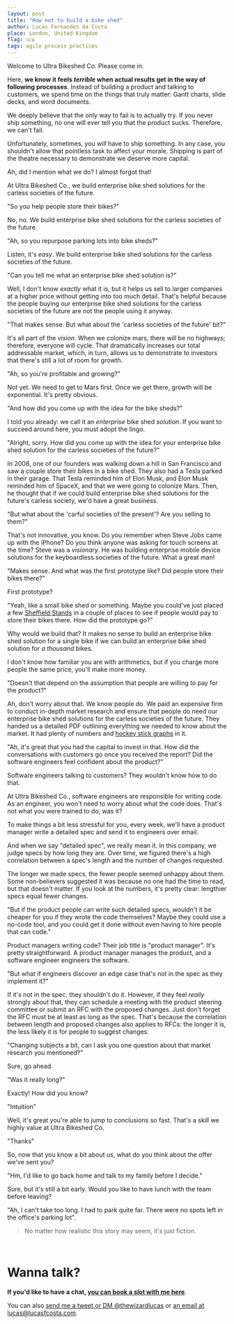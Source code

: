 ```yaml
---
layout: post
title: "How not to build a bike shed"
author: Lucas Fernandes da Costa
place: London, United Kingdom
flag: 🇬🇧
tags: agile process practices
---
```


Welcome to Ultra Bikeshed Co. Please come in.

Here, **we know it feels _terrible_ when actual results get in the way of following processes**. Instead of building a product and talking to customers, we spend time on the things that truly matter: Gantt charts, slide decks, and word documents.

We deeply believe that the only way to fail is to actually try. If you never ship something, no one will ever tell you that the product sucks. Therefore, we can't fail.

Unfortunately, sometimes, you _will_ have to ship something. In any case, you shouldn't allow that pointless task to affect your morale. Shipping is part of the theatre necessary to demonstrate we deserve more capital.

Ah, did I mention what we do? I almost forgot that!

At Ultra Bikeshed Co., we build enterprise bike shed solutions for the carless societies of the future.

"So you help people store their bikes?"

No, no. We build enterprise bike shed solutions for the carless societies of the future.

"Ah, so you repurpose parking lots into bike sheds?"

Listen, it's _easy_. We build enterprise bike shed solutions for the carless societies of the future.

"Can you tell me what an enterprise bike shed solution is?"

Well, I don't know _exactly_ what it is, but it helps us sell to larger companies at a higher price without getting into too much detail. That's helpful because the people buying our enterprise bike shed solutions for the carless societies of the future are not the people using it anyway.

"That makes sense. But what about the 'carless societies of the future' bit?"

It's all part of the _vision_. When we colonize mars, there will be no highways; therefore, everyone will cycle. That dramatically increases our total addressable market, which, in turn, allows us to demonstrate to investors that there's still a lot of room for growth.

"Ah, so you're profitable and growing?"

Not yet. We need to get to Mars first. Once we get there, growth will be exponential. It's pretty obvious.

"And how did you come up with the idea for the bike sheds?"

I told you already: we call it an _enterprise_ bike shed _solution_. If you want to succeed around here, you must adopt the lingo.

"Alright, sorry. How did you come up with the idea for your enterprise bike shed solution for the carless societies of the future?"

In 2008, one of our founders was walking down a hill in San Francisco and saw a couple store their bikes in a bike shed. They also had a Tesla parked in their garage. That Tesla reminded him of Elon Musk, and Elon Musk reminded him of SpaceX, and that we were going to colonize Mars. Then, he thought that if we could build enterprise bike shed solutions for the future's carless society, we'd have a great business.

"But what about the 'carful societies of the present'? Are you selling to them?"

That's not innovative, you know. Do you remember when Steve Jobs came up with the iPhone? Do you think anyone was asking for touch screens at the time? Steve was a _visionary_. He was building enterprise mobile device solutions for the keyboardless societies of the future. What a great man!

"Makes sense. And what was the first prototype like? Did people store their bikes there?"

First prototype?

"Yeah, like a small bike shed or something. Maybe you could've just placed a few [Sheffield Stands](https://twitter.com/BrixtonHatter/status/1493299809574342659) in a couple of places to see if people would pay to store their bikes there. How did the prototype go?"

Why would we build that? It makes no sense to build an enterprise bike shed solution for a single bike if we can build an enterprise bike shed solution for _a thousand_ bikes.

I don't know how familiar you are with arithmetics, but if you charge more people the same price, you'll make more money.

"Doesn't that depend on the assumption that people are willing to pay for the product?"

Ah, don't worry about that. We know people do. We paid an expensive firm to conduct in-depth market research and ensure that people do need our enterprise bike shed solutions for the carless societies of the future. They handed us a detailed PDF outlining everything we needed to know about the market. It had plenty of numbers and [hockey stick graphs](https://en.wikipedia.org/wiki/Hockey_stick_graph) in it.

"Ah, it's great that you had the capital to invest in that. How did the conversations with customers go once you received the report? Did the software engineers feel confident about the product?"

Software engineers talking to customers? They wouldn't know how to do that.

At Ultra Bikeshed Co., software engineers are responsible for writing code. As an engineer, you won't need to worry about what the code does. That's not what you were trained to do, was it?

To make things a bit less stressful for you, every week, we'll have a product manager write a detailed spec and send it to engineers over email.

And when we say "detailed spec", we really mean it. In this company, we judge specs by how long they are. Over time, we figured there's a high correlation between a spec's length and the number of changes requested.

The longer we made specs, the fewer people seemed unhappy about them. Some non-believers suggested it was because no one had the time to read, but that doesn't matter. If you look at the numbers, it's pretty clear: lengthier specs equal fewer changes.

"But if the product people can write such detailed specs, wouldn't it be cheaper for you if they wrote the code themselves? Maybe they could use a no-code tool, and you could get it done without even having to hire people that can code."

Product managers writing code? Their job title is "product manager". It's pretty straightforward. A product manager manages the product, and a software engineer engineers the software.

"But what if engineers discover an edge case that's not in the spec as they implement it?"

If it's not in the spec, they shouldn't do it. However, if they feel _really_ strongly about that, they can schedule a meeting with the product steering committee or submit an RFC with the proposed changes. Just don't forget the RFC must be at least as long as the spec. That's because the correlation between length and proposed changes also applies to RFCs: the longer it is, the less likely it is for people to suggest changes.

"Changing subjects a bit, can I ask you one question about that market research you mentioned?"

Sure, go ahead.

"Was it really long?"

Exactly! How did you know?

"Intuition"

Well, it's great you're able to jump to conclusions so fast. That's a skill we highly value at Ultra Bikeshed Co.

"Thanks"

So, now that you know a bit about us, what do you think about the offer we've sent you?

"Hm, I'd like to go back home and talk to my family before I decide."

Sure, but it's still a bit early. Would you like to have lunch with the team before leaving?

"Ah, I can't take too long. I had to park quite far. There were no spots left in the office's parking lot".

> No matter how realistic this story may seem, it's just fiction.

<br>

# Wanna talk?

**If you'd like to have a chat, <a onclick="sa_event('calendly-bikeshedding')" target="_blank" href="https://calendly.com/lucasfcosta/1-1-with-lucas">you can book a slot with me here</a>**.

You can also [send me a tweet or DM @thewizardlucas](https://twitter.com/thewizardlucas) or [an email at lucas@lucasfcosta.com](mailto:lucasfcosta.com).
